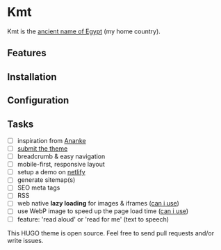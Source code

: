 # Kmt

Kmt is the [ancient name of Egypt](https://en.wikipedia.org/wiki/Egypt#Names) (my home country).

## Features

## Installation

## Configuration

## Tasks

- [ ] inspiration from [Ananke](https://github.com/theNewDynamic/gohugo-theme-ananke)
- [ ] [submit the theme](https://gohugo.io/contribute/themes/)
- [ ] breadcrumb & easy navigation
- [ ] mobile-first, responsive layout
- [ ] setup a demo on [netlify](https://netlify.com)
- [ ] generate sitemap(s)
- [ ] SEO meta tags
- [ ] RSS
- [ ] web native __lazy loading__ for images & iframes ([can i use](https://caniuse.com/#feat=loading-lazy-attr))
- [ ] use WebP image to speed up the page load time ([can i use](https://caniuse.com/#feat=webp))
- [ ] feature: 'read aloud' or 'read for me' (text to speech)

This HUGO theme is open source. Feel free to send pull requests and/or write issues.
